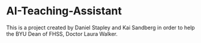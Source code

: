 # AI-Teaching-Assistant
This is a project created by Daniel Stapley and Kai Sandberg in order to help the BYU Dean of FHSS, Doctor Laura Walker.
